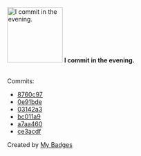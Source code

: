 <img src="https://my-badges.github.io/my-badges/evening-commits.png" alt="I commit in the evening." title="I commit in the evening." width="128">
<strong>I commit in the evening.</strong>
<br><br>

Commits:

- <a href="https://github.com/ksysoev/gotext-translator/commit/8760c9799bc9cc4e1421f8b4309857e8a68ff9bc">8760c97</a>
- <a href="https://github.com/ksysoev/gotext-translator/commit/0e91bde3e1d1e5bc06ce19361c7b6da6942637df">0e91bde</a>
- <a href="https://github.com/ksysoev/gotext-translator/commit/03142a30a6855c17e087913e266adad48a22f689">03142a3</a>
- <a href="https://github.com/ksysoev/gotext-translator/commit/bc011a98f7b04404513300ee8062f57895c5ea0d">bc011a9</a>
- <a href="https://github.com/ksysoev/make-it-public/commit/a7aa4606b9be20f0fe95bcbd9435de72b56d0712">a7aa460</a>
- <a href="https://github.com/ksysoev/make-it-public/commit/ce3acdf0234354b299ef0b7a35adfaad16f455e3">ce3acdf</a>


Created by <a href="https://github.com/my-badges/my-badges">My Badges</a>